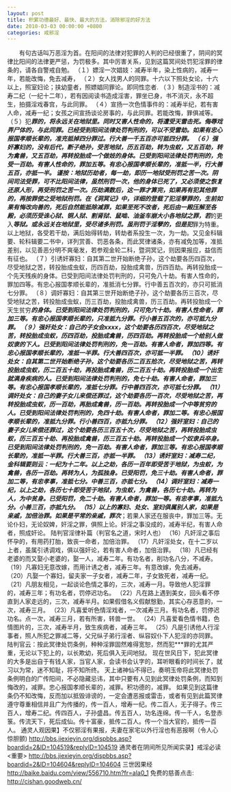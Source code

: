 ```yaml
---
layout: post
title: 积累功德最好、最快、最大的方法，消除邪淫的好方法
date: 2010-03-03 00:00:00 +0800
categories: 戒邪淫
---
```


　　有句古话叫万恶淫为首。在阳间的法律对犯罪的人判的已经很重了，阴间的冥律比阳间的法律更严惩，为罚极多。其中厉害关系，见到这篇冥间处罚犯淫罪的律条的，请各自警戒自勉。 （１）嫖淫一次娼妓：减寿半年，染上性病的，减寿一年，若能改悔，免去减寿， （２）女人找男人的同罪。十六以下照处女论，十六以上，照室妇论；挟幼童者，照嫖娼同罪论。即同性恋者. （３）制造淫书的：减寿二纪（一纪十二年），若有因阅读书造成淫害，罪坐已身，书不消灭，永不超生，拍摄淫戏春宫，与此同罪。 （４）宣扬一次色情事件的：减寿半纪，若有害人命，减寿一纪；女孩之间宣扬谈论房事的，与此同罪。若能改悔，罪俱减等。 （５）犯***罪的，将永远关在地狱里。同时又害人性命的，将遭受天雷击死。侮辱戏弄尸体的，与此同罪。已经受到阳间法律处罚判刑的，可以不受雷劫。如果有忠心报国孝顺长辈的，准充抵掉四分罪过。行大善一千五百亦可抵四分罪。 （６）强奸寡妇的，没有后代，断子绝孙，受苦地狱，历五百劫，转为虫蚁，又五百劫，转为禽兽，又五百劫，再转投胎成一个做妓的身体。已受到阳间法律处罚判刑的，免受一百劫。有害人性命的，罪加五等。有忠心报国孝顺长辈的，准抵一半，行大善五百，亦抵一半。 谨按：地狱历劫者，每一劫，即历一地狱受刑罚之苦一次。阴间司法受罪，可不比阳间法律，虽然刑罚一次，他的身体已死了，又必须使之恢复还原人形，再受刑罚之苦一次。历劫满数后，这一罪才算完，如果再有犯其他罪的，再按罪使之受地狱刑罚。在《洞冥记》中，详细的登载了犯淫孽罪的，生前如果有悔改向善的，死后自然能抵除减罪，如果至死不改者，死后由一殿压解至各殿，必须历受诛心狱、铜人狱、割肾狱、鼠啮、油釜车崩大小各地狱之罪，若***的更入***等狱。或永远关在地狱里，受尽诸多刑罚。虽刑罚于淫孽的，但是犯***罪为特重。以上地狱，各受若干劫，满后始得转劫，转劫者系投生一次，为一劫。又见金科辑要、轮科辑要二书中，详列赏善、罚恶各条，而此冥律诸条，亦有减免加等，准抵差别，以见善恶分明不爽毫发，若参观金轮二科，暨洞冥记，则因果报应，益信而有征也。 （７）引诱奸寡妇：自其第二世开始断绝子孙，这个劫要各历四百次，尽受地狱之苦，转投胎成虫蚁，历四百劫，投胎成禽兽，历四百劫。再转投胎成一个先天残疾的身体。已受到阳间法律处罚判刑的，只可免八十劫。有害人性命的，罪加四等。有忠心报国孝顺长辈的，准抵消七分罪。行中善五百次的，亦只可抵消七分罪。 （８）调奸寡妇：自其第三世开始断绝子孙，这个劫要各历三百次，尽受地狱之苦，转投胎成虫蚁，历三百劫，投胎成禽兽，历三百劫。再转投胎成一个天生贫穷***的身体。已受到阳间法律处罚判刑的，只可免六十劫。有害人性命者，罪加三等。有忠心报国孝顺长辈的，只准抵九分罪。行小善五百次的，亦可抵九分罪。 （９）强奸处女：自己的子女会xxxx，这个劫要各历四百次，尽受地狱之苦，转投胎成虫蚁，历四百劫，投胎成禽兽，历四百劫。再转投胎成一个给别人做奴隶的下人。已受到阳间法律处罚判刑的，免一百劫。有害人命者，罪加四等。有忠心报国孝顺长辈的，准抵一半罪。行大善四百次，亦可抵一半罪。 （10）诱奸处女：自其第二世开始断绝子孙，这个劫要各历二百五拾次，尽受地狱之苦，再转投胎成虫蚁，历二百五十劫，再投胎成禽兽，历二百五十劫。再转投胎成一个出生就满身疾病的人。已受到阳间法律处罚判刑的，免七十劫。有害人命者，罪加三等。有忠心报国孝顺长辈的，准抵七分罪。行中善四百次，亦可抵七分罪。 （11）调奸处女：自己的妻子女儿来偿还罪过，这个劫要各历一百次，尽受地狱之苦，再转投胎成虫蚁，历一百劫，再胎成禽兽，历一百劫。再转投胎成一个中等贫穷的人。已受到阳间法律处罚判刑的，免四十劫。有害人命者，罪加二等。有忠心报国孝顺长辈的，准抵九分罪。行小善四百，亦抵九分罪。 （12）强奸室妇：自己的妻子女儿来偿还罪过，这个劫要各历三百五十次，尽受地狱之苦，再转投胎成虫蚁，历三百五十劫、再投胎成禽兽，历三百五十劫。再转投胎成一个奴隶兵卒身。已受到阳间法律处罚判刑的，免一百劫。有害人命者，罪加三等。有忠心报国孝顺长辈的，准抵一半罪。行大善三百，亦抵一半罪。 （13）诱奸室妇：减寿二纪，金科辑要则云：一纪为十二年。以上之劫，各历一百年即受苦于地狱，为虫蚁，为禽兽，各历一百劫。再转为人，为孤独身。已受阳罚，免三十劫。有害人命者，罪加二等，有忠孝事，准抵七分。中善三百，亦抵七分。 （14）调奸室妇：减寿一纪，以上之劫，各历七十即受苦于地狱，为虫蚁，为禽兽，各历七十劫。再转为人，为中贫身。已受阳罚，免二十劫。有害人命者，罪加一等。有忠孝事，准抵九分。小善三百，亦抵九分。 （15）以上的寡妇、处女、室妇俱属别人家，如果是亲戚，加倍治罪。如果是平常的亲戚，罪次***；若果人家还在服丧中，罪加三等。无论仆妇，无论奴婢，奸淫之罪，俱照上论。奸淫之事没成的，减寿半纪，有害人命者，照成奸论。 陆判官淫律补篇（判官名之道，宋时人也） （16）凡奸淫之事后怀孕的，有用药打胎，致丧一命者，加倍治罪。 （17）凡奸淫处女，在十二岁以上者，虽属引诱调戏，俱以强奸论，若有害人命者，加倍治罪。 （18）凡已经有老婆的而又娶小老婆的，娶一人，减寿二年。有功名者，削功名八分，不减寿。 （19）凡寡妇无意改嫁，而用计诱之者，减寿三年。有意改嫁，免去减寿。 （20）凡娶一个寡妇，留夫家一子女者，减寿二年，子女致死者，减寿一纪。 （21）凡朋友相见，一起谈论色情之事的，三次，减寿一月。导致他人犯淫罪的，减寿三年；有功名者，罚停迟功名。 （22）凡在路上遇到美女，回头看不停直到人家走远的，三次，减寿半月。如果假借名义假献慇勤，其实心存恶意的，一次，减寿三月。 （23）凡喜爱听色情淫戏者，一次减寿三月。有功名者，罚停迟功名。点一次，减寿三月，若有所害，转兽一世。 （24）凡喜爱看色情书籍，色情图片的，三次，减寿半月，致生疾病者，减寿三年。 （25）凡是引诱他人行淫事者，照人所犯之罪减二等，父兄纵子弟行淫者、纵容奴仆下人犯淫的亦同罪。 陆判官云：按此冥律处罚条例，种种淫罪固然难得宽恕，然而犯***罪的尤其严重，无论以下犯上的，以长欺幼，死后俱入无间地狱。 现在世风日下，犯此冥律的大多是出自于有钱人家，当官人家，会读书会认字的，耳听眼看的时间长了，就习以为常，迷不知耻，将不知所终。 天上诸神仙不得已，奏明玉帝将此冥律处罚条例明白的广传阳间，不必隐藏忌讳，其中只要有人见到此冥律处罚条例，而知到悔改的，减罪。忠心报国孝顺长辈的，减罪。积功德的，减罪。 如果见到这篇律条仍不知改悔，反而加以抵毁诽谤的，一定会遭恶报或雷击，或者有见到此篇冥律遵守尊重相信并且广为传播的，传一百人，增寿一纪。传二百人，无子得子。传三百人，增寿二纪。传四百人，子孙盛昌。传五百人，功名连绵。传一千人，名登赤箓。传流天下，死后成仙。传十富豪，抵传二百人。传一个当大官的，抵传一百人。 通灵人观因果】不仅邪淫有果报，夫妻在家宅以外行淫也有恶报啊（令人心惊胆颤) http://bbs.jiexieyin.org/dispbbs.asp?boardid=2&ID=104519&replyID=104519 通灵者在阴间所见所闻实录】戒淫必读<重要> http://bbs.jiexieyin.org/dispbbs.asp?boardid=2&ID=104604&replyID=104604 三世因果经 http://baike.baidu.com/view/556710.htm?fr=ala0_1 免费的慈善点击: http://cishan.goodweb.cn/ 　